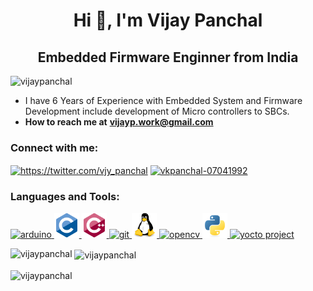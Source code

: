 <h1 align="center">Hi 👋, I'm Vijay Panchal</h1>
<h2 align="center">Embedded Firmware Enginner  from India</h2>

<p align="left"> <img src="https://komarev.com/ghpvc/?username=vijaypanchal&label=Profile%20views&color=0e75b6&style=flat" alt="vijaypanchal" /> </p>

- I have 6 Years of Experience with Embedded System and Firmware Development include development of Micro controllers to SBCs.
- **How to reach me at** **vijayp.work@gmail.com**

<h3 align="left">Connect with me:</h3>
<p align="left">
<a href="https://twitter.com/https://twitter.com/vjy_panchal" target="blank"><img align="center" src="https://raw.githubusercontent.com/rahuldkjain/github-profile-readme-generator/neutral-icons/src/images/icons/Social/twitter.svg" alt="https://twitter.com/vjy_panchal" height="30" width="40" /></a>
<a href="https://linkedin.com/in/vkpanchal-07041992" target="blank"><img align="center" src="https://raw.githubusercontent.com/rahuldkjain/github-profile-readme-generator/neutral-icons/src/images/icons/Social/linked-in-alt.svg" alt="vkpanchal-07041992" height="30" width="40" /></a>
</p>

<h3 align="left">Languages and Tools:</h3>
<p align="left"> 
    <a href="https://www.arduino.cc/" target="_blank"> 
        <img src="https://cdn.worldvectorlogo.com/logos/arduino-1.svg" alt="arduino" width="40" height="40"/> 
    </a> 
    <a href="https://www.cprogramming.com/" target="_blank"> 
        <img src="https://raw.githubusercontent.com/devicons/devicon/master/icons/c/c-original.svg"     alt="c" width="40" height="40"/> 
    </a> 
    <a href="https://www.w3schools.com/cpp/" target="_blank"> 
        <img src="https://raw.githubusercontent.com/devicons/devicon/master/icons/cplusplus/cplusplus-original.svg" alt="cplusplus" width="40" height="40"/> 
    </a> 
    <a href="https://git-scm.com/" target="_blank"> 
        <img src="https://www.vectorlogo.zone/logos/git-scm/git-scm-icon.svg" alt="git" width="40" height="40"/> 
    </a> 
    <a href="https://www.linux.org/" target="_blank"> 
        <img src="https://raw.githubusercontent.com/devicons/devicon/master/icons/linux/linux-original.svg" alt="linux" width="40" height="40"/> 
    </a> 
    <a href="https://opencv.org/" target="_blank"> 
        <img src="https://www.vectorlogo.zone/logos/opencv/opencv-icon.svg" alt="opencv" width="40" height="40"/>
    </a> 
    <a href="https://www.python.org" target="_blank"> 
        <img src="https://raw.githubusercontent.com/devicons/devicon/master/icons/python/python-original.svg" alt="python" width="40" height="40"/> 
    </a> 
    <a href="https://www.yoctoproject.org" target="_blank">
    <img src="https://raw.githubusercontent.com/devicons/devicon/master/icons/yoctoproject/yoctoproject.svg" alt="yocto project" width="40" height="40"/> 
    </a>
</p>

<p><img align="left" src="https://github-readme-stats.vercel.app/api/top-langs?username=vijaypanchal&show_icons=true&locale=en&layout=compact" alt="vijaypanchal" /></p>

<p>&nbsp;<img align="center" src="https://github-readme-stats.vercel.app/api?username=vijaypanchal&show_icons=true&locale=en" alt="vijaypanchal" /></p>

<p><img align="center" src="https://github-readme-streak-stats.herokuapp.com/?user=vijaypanchal&" alt="vijaypanchal" /></p>
